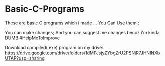 # Basic-C-Programs
These are basic C programs which i made ... You Can Use them ;

You can make changes;
And you can suggest me changes becoz i'm kinda DUMB
#HelpMeToImprove

Download compiled(.exe) program on my drive: https://drive.google.com/drive/folders/1dMPJsjyZYbgZrU2PSNjR7JHNINXbUTAP?usp=sharing
